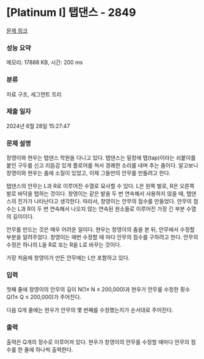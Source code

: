 # [Platinum I] 탭댄스 - 2849 

[문제 링크](https://www.acmicpc.net/problem/2849) 

### 성능 요약

메모리: 17888 KB, 시간: 200 ms

### 분류

자료 구조, 세그먼트 트리

### 제출 일자

2024년 6월 28일 15:27:47

### 문제 설명

<p>창영이와 현우는 탭댄스 학원을 다니고 있다. 탭댄스는 밑창에 탭(tap)이라는 쇠붙이를 붙인 구두를 신고 리듬감 있게 플로어를 쳐서 경쾌한 소리를 내며 추는 춤이다. 알고보니 창영이와 현우는 춤에 소질이 있었고, 이제 그들만의 안무를 만들려고 한다.</p>

<p>탭댄스의 안무는 L과 R로 이루어진 수열로 묘사할 수 있다. L은 왼쪽 발로, R은 오른쪽 발로 바닥을 탭하는 것이다. 창영이는 같은 발을 두 번 연속해서 사용하지 않을 때, 탭댄스의 진가가 나타난다고 생각한다. 따라서, 창영이는 안무의 점수를 만들었다. 안무의 점수는 L과 R이 두 번 연속해서 나오지 않는 연속된 원소들로 이루어진 가장 긴 부분 수열의 길이이다.</p>

<p>안무를 만드는 것은 매우 어려운 일이다. 현우는 창영이의 춤을 본 뒤, 안무에서 수정할 부분을 알려주었다. 창영이는 매번 수정할 때 마다 안무의 점수를 구하려고 한다. 안무의 수정은 하나의 L을 R로 또는 R을 L로 바꾸는 것이다.</p>

<p>가장 처음에 창영이가 만든 안무에는 L만 포함하고 있다.</p>

### 입력 

 <p>첫째 줄에 창영이의 안무의 길이 N(1≤ N ≤ 200,000)과 현우가 안무를 수정한 횟수 Q(1≤ Q ≤ 200,000)가 주어진다.</p>

<p>다음 Q개 줄에는 현우가 안무의 몇 번째를 수정했는지가 순서대로 주어진다.</p>

### 출력 

 <p>출력은 Q개의 정수로 이루어져 있다. 현우가 창영이의 안무를 수정할 때마다 안무의 점수를 한 줄에 하나씩 출력한다.</p>

